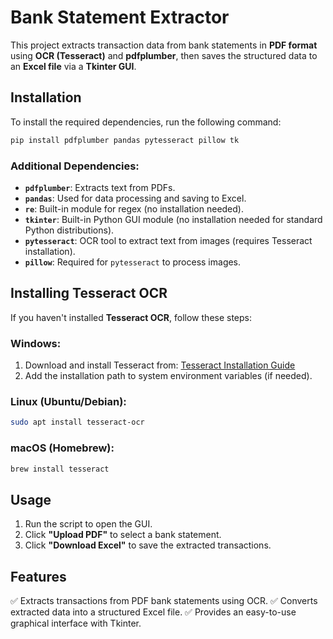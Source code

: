 # Bank Statement Extractor

This project extracts transaction data from bank statements in **PDF format** using **OCR (Tesseract)** and **pdfplumber**, then saves the structured data to an **Excel file** via a **Tkinter GUI**.

## Installation

To install the required dependencies, run the following command:

```bash
pip install pdfplumber pandas pytesseract pillow tk
```

### Additional Dependencies:
- **`pdfplumber`**: Extracts text from PDFs.
- **`pandas`**: Used for data processing and saving to Excel.
- **`re`**: Built-in module for regex (no installation needed).
- **`tkinter`**: Built-in Python GUI module (no installation needed for standard Python distributions).
- **`pytesseract`**: OCR tool to extract text from images (requires Tesseract installation).
- **`pillow`**: Required for `pytesseract` to process images.

## Installing Tesseract OCR

If you haven't installed **Tesseract OCR**, follow these steps:

### Windows:
1. Download and install Tesseract from:
   [Tesseract Installation Guide](https://github.com/UB-Mannheim/tesseract/wiki)
2. Add the installation path to system environment variables (if needed).

### Linux (Ubuntu/Debian):
```bash
sudo apt install tesseract-ocr
```

### macOS (Homebrew):
```bash
brew install tesseract
```

## Usage
1. Run the script to open the GUI.
2. Click **"Upload PDF"** to select a bank statement.
3. Click **"Download Excel"** to save the extracted transactions.

## Features
✅ Extracts transactions from PDF bank statements using OCR.
✅ Converts extracted data into a structured Excel file.
✅ Provides an easy-to-use graphical interface with Tkinter.


